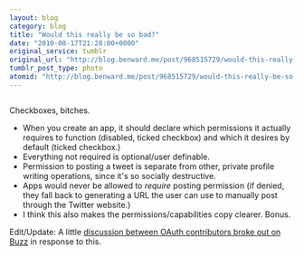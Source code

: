 ```yaml
---
layout: blog
category: blog
title: "Would this really be so bad?"
date: "2010-08-17T21:28:00+0000"
original_service: tumblr
original_url: "http://blog.benward.me/post/968515729/would-this-really-be-so-bad-checkboxes"
tumblr_post_type: photo
atomid: "http://blog.benward.me/post/968515729/would-this-really-be-so-bad-checkboxes"
---
```

<figure class="photo">
  <img src="http://benward.me/res/tumblr/media/968515729/0.jpg" alt="">
</figure>

Checkboxes, bitches.

* When you create an app, it should declare which permissions it actually requires to function (disabled, ticked checkbox) and which it desires by default (ticked checkbox.)
* Everything not required is optional/user definable.
* Permission to posting a tweet is separate from other, private profile writing operations, since it's so socially destructive.
* Apps would never be allowed to _require_ posting permission (if denied, they fall back to generating a URL the user can use to manually post through the Twitter website.)
* I think this also makes the permissions/capabilities copy clearer. Bonus.

Edit/Update: A little [discussion between OAuth contributors broke out on Buzz](http://www.google.com/buzz/tantek/5YHAAmztLcD) in response to this.